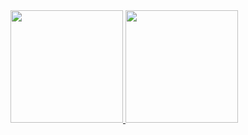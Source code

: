 <div>
<a href="https://github.com/AllTheGreat">
<img loading="lazy" height="180em" src="https://github-readme-stats.vercel.app/api?username=AllTheGreat&show_icons=true&theme=dracula&include_all_commits=true&count_private=true"/>
<img loading="lazy" height="180em" src="https://github-readme-stats.vercel.app/api/top-langs/?username=AllTheGreat&layout=compact&langs_count=7&theme=dracula"/>

</div>

